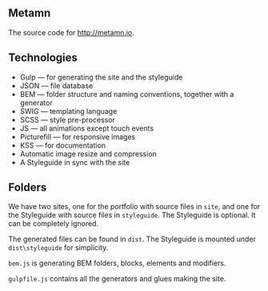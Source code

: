 ## Metamn

The source code for http://metamn.io.

## Technologies

* Gulp &mdash; for generating the site and the styleguide
* JSON &mdash; file database
* BEM &mdash; folder structure and naming conventions, together with a generator
* SWIG &mdash; templating language
* SCSS &mdash; style pre-processor
* JS &mdash; all animations except touch events
* Picturefill &mdash; for responsive images
* KSS &mdash; for documentation
* Automatic image resize and compression
* A Styleguide in sync with the site

## Folders

We have two sites, one for the portfolio with source files in `site`, and one for
the Styleguide with source files in `styleguide`.
The Styleguide is optional. It can be completely ignored.

The generated files can be found in `dist`. The Styleguide is mounted under `dist\styleguide`
for simplicity.

`bem.js` is generating BEM folders, blocks, elements and modifiers.

`gulpfile.js` contains all the generators and glues making the site.

